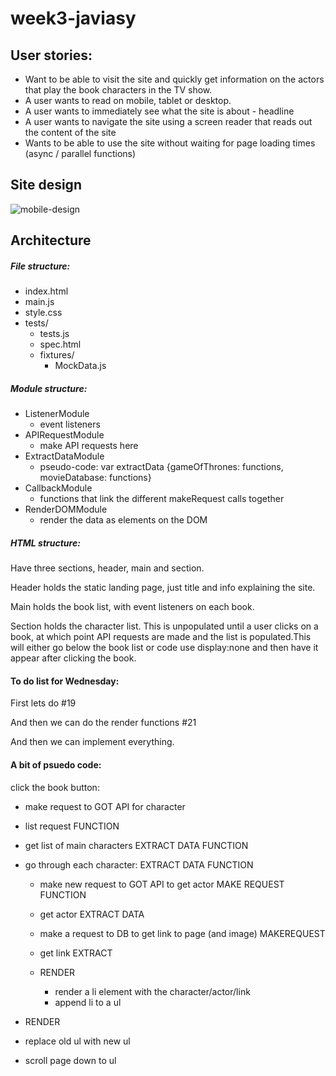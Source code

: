 # week3-javiasy

## User stories:
- Want to be able to visit the site and quickly get information on the actors that play the book characters in the TV show.
- A user wants to read on mobile, tablet or desktop.
- A user wants to immediately see what the site is about - headline
- A user wants to navigate the site using a screen reader that reads out the content of the site
- Wants to be able to use the site without waiting for page loading times (async / parallel functions)

## Site design
![mobile-design](https://raw.githubusercontent.com/javiasy/week3-javiasy/master/designs/android-mobile-ui.png)

## Architecture

##### File structure:
- index.html
- main.js
- style.css
- tests/
    - tests.js
    - spec.html
    - fixtures/
        - MockData.js

##### Module structure:
- ListenerModule
    - event listeners
- APIRequestModule
    - make API requests here
- ExtractDataModule
    - pseudo-code: var extractData {gameOfThrones: functions, movieDatabase: functions}
- CallbackModule
    - functions that link the different makeRequest calls together
- RenderDOMModule
    - render the data as elements on the DOM

##### HTML structure:

Have three sections, header, main and section.

Header holds the static landing page, just title and info explaining the site.

Main holds the book list, with event listeners on each book.

Section holds the character list. This is unpopulated until a user clicks on a book, at which point API requests are made and the list is populated.This will either go below the book list or code use display:none and then have it appear after clicking the book.

#### To do list for Wednesday:

First lets do #19

And then we can do the render functions #21

And then we can implement everything.

#### A bit of psuedo code:
click the book button:

- make request to GOT API for character

- list request FUNCTION

 - get list of main characters   EXTRACT DATA FUNCTION


- go through each character:  EXTRACT DATA FUNCTION

  - make new request to GOT API to get
   actor MAKE REQUEST FUNCTION

  - get actor  EXTRACT DATA

  - make a request to DB to get link to page (and image) MAKEREQUEST

  - get link EXTRACT

  - RENDER
     - render a li element with the character/actor/link
     - append li to a ul

- RENDER
- replace old ul with new ul
- scroll page down to ul
